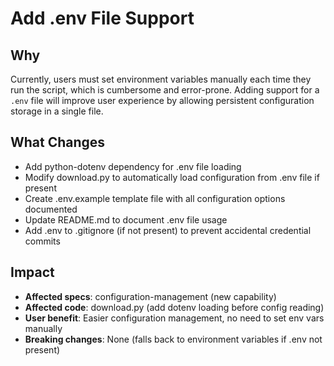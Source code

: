# Add .env File Support

## Why
Currently, users must set environment variables manually each time they run the script, which is cumbersome and error-prone. Adding support for a `.env` file will improve user experience by allowing persistent configuration storage in a single file.

## What Changes
- Add python-dotenv dependency for .env file loading
- Modify download.py to automatically load configuration from .env file if present
- Create .env.example template file with all configuration options documented
- Update README.md to document .env file usage
- Add .env to .gitignore (if not present) to prevent accidental credential commits

## Impact
- **Affected specs**: configuration-management (new capability)
- **Affected code**: download.py (add dotenv loading before config reading)
- **User benefit**: Easier configuration management, no need to set env vars manually
- **Breaking changes**: None (falls back to environment variables if .env not present)

